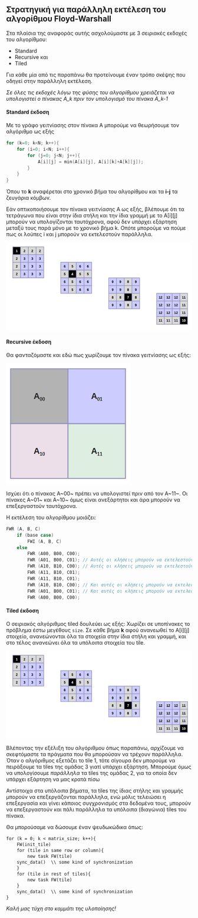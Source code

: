 ## Στρατηγική για παράλληλη εκτέλεση του αλγορίθμου Floyd-Warshall

Στα πλαίσια της αναφοράς αυτής ασχολούμαστε με 3 σειριακές εκδοχές του αλγορίθμου:

- Standard
- Recursive και
- Tiled

Για κάθε μία από τις παραπάνω θα προτείνουμε έναν τρόπο σκέψης που οδηγεί στην παράλληλη εκτέλεση.

*Σε όλες τις εκδοχές λόγω της φύσης του αλγορίθμου χρειάζεται να υπολογιστεί ο πίνακας Α_k πριν τον υπολογισμό του πίνακα A_k-1*

#### Standard έκδοση

Με το γράφο γειτνίασης στον πίνακα Α μπορούμε να θεωρήσουμε τον αλγόριθμο ως εξής

```c
for (k=0; k<N; k++){
	for (i=0; i<N; i++){
		for (j=0; j<N; j++){
			A[i][j] = min(A[i][j], A[i][k]+A[k][j]);
        }
    }
}
```

Όπου το **k** αναφέρεται στο χρονικό βήμα του αλγορίθμου και τα **i-j** τα ζευγάρια κόμβων.

Εάν οπτικοποιήσουμε τον πίνακα γειτνίασης Α ως εξής, βλέπουμε ότι τα τετράγωνα που είναι στην ίδια στήλη και την ίδια γραμμή με το Α\[i][j] μπορούν να υπολογίζονται ταυτόχρονα, αφού δεν υπάρχει εξάρτηση μεταξύ τους παρά μόνο με το χρονικό βήμα k. Οπότε μπορούμε να πούμε πως οι λούπες i και j μπορούν να εκτελεστούν παράλληλα.

![image3](image3)

#### Recursive έκδοση

Θα φανταζόμαστε και εδώ πως χωρίζουμε τον πίνακα γειτνίασης ως εξής:

![image2](image2)

Ισχύει ότι ο πίνακας Α~00~ πρέπει να υπολογιστεί πριν από τον Α~11~. Οι πίνακες Α~01~ και Α~10~ όμως είναι ανεξάρτητοι και άρα μπορούν να επεξεργαστούν ταυτόχρονα.

Η εκτέλεση του αλγορίθμου μοιάζει:

```c
FWR (A, B, C)
	if (base case)	
    	FWI (A, B, C)
    else
    	FWR (A00, B00, C00);
        FWR (A01, B00, C01); // Αυτές οι κλήσεις μπορούν να εκτελεστούν παράλληλα!
        FWR (A10, B10, C00); // Αυτές οι κλήσεις μπορούν να εκτελεστούν παράλληλα!
        FWR (A11, B10, C01);
        FWR (A11, B10, C01);
        FWR (A10, B10, C00); // Και αυτές οι κλήσεις μπορούν να εκτελεστούν παράλληλα!
        FWR (A01, B00, C01); // Και αυτές οι κλήσεις μπορούν να εκτελεστούν παράλληλα!
        FWR (A00, B00, C00);
```

#### Tiled έκδοση

Ο σειριακός αλγόριθμος tiled δουλεύει ως εξής: Χωρίζει σε υποπίνακες το πρόβλημα έστω μεγέθους `size`. Σε κάθε βήμα **k** αφού ανανεωθεί το A\[i][j] στοιχείο, ανανεώνονται όλα τα στοιχεία στην ίδια στήλη και γραμμή, και στο τέλος ανανεώνει όλα τα υπόλοιπα στοιχεία του tile. 

![image3](image3)

Βλέποντας την εξέλιξη του αλγόριθμου όπως παραπάνω, αρχίζουμε να σκεφτόμαστε τα πράγματα που θα μπορούσαν να τρέχουν παράλληλα. Όταν ο αλγόριθμος εξετάζει το tile 1, τότε σίγουρα δεν μπορούμε να πειράξουμε τα tiles της ομάδας 3 γιατί υπάρχει εξάρτηση. Μπορούμε όμως να υπολογίσουμε *παράλληλα* τα tiles της ομάδας 2, για τα οποία δεν υπάρχει εξάρτηση να μας κρατά πίσω

Αντίστοιχα στα υπόλοιπα βήματα, τα tiles της ίδιας στήλης και γραμμής μπορούν να επεξεργάζονται παράλληλα, ενώ μόλις τελειώσει η επεξεργασία και γίνει κάποιος συγχρονισμός στα δεδομένα τους, μπορούν να επεξεργαστούν και πάλι παράλληλα τα υπόλοιπα (διαγώνια) tiles του πίνακα.

Θα μπορούσαμε να δώσουμε έναν ψευδωκώδικα όπως:

```
for (k = 0; k < matrix_size; k++){
	FW(init_tile)
	for (tile in same row or column){
		new task FW(tile)
	sync_data()  \\ some kind of synchronization
	}
	for (tile in rest of tiles){
		new task FW(tile)
	}
	sync_data()  \\ some kind of synchronization	
}
```



*Καλή μας τύχη στο κομμάτι της υλοποίησης!*